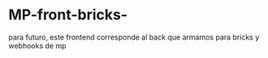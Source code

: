 # MP-front-bricks-
para futuro, este frontend corresponde al back que armamos para bricks y webhooks de mp
